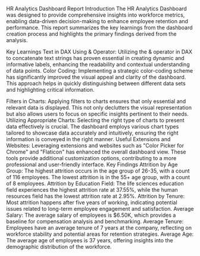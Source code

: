 HR Analytics Dashboard Report
Introduction
The HR Analytics Dashboard was designed to provide comprehensive insights into workforce metrics, enabling data-driven decision-making to enhance employee retention and performance. This report summarizes the key learnings from the dashboard creation process and highlights the primary findings derived from the analysis.

Key Learnings
Text in DAX Using & Operator:
Utilizing the & operator in DAX to concatenate text strings has proven essential in creating dynamic and informative labels, enhancing the readability and contextual understanding of data points.
Color Coding:
Implementing a strategic color-coding scheme has significantly improved the visual appeal and clarity of the dashboard. This approach helps in quickly distinguishing between different data sets and highlighting critical information.

Filters in Charts:
Applying filters to charts ensures that only essential and relevant data is displayed. This not only declutters the visual representation but also allows users to focus on specific insights pertinent to their needs.
Utilizing Appropriate Charts:
Selecting the right type of charts to present data effectively is crucial. The dashboard employs various chart types tailored to showcase data accurately and intuitively, ensuring the right information is conveyed in the right manner.
Useful Extensions and Websites:
Leveraging extensions and websites such as "Color Picker for Chrome" and "Flaticon" has enhanced the overall dashboard view. These tools provide additional customization options, contributing to a more professional and user-friendly interface.
Key Findings
Attrition by Age Group:
The highest attrition occurs in the age group of 26-35, with a count of 116 employees. The lowest attrition is in the 55+ age group, with a count of 8 employees.
Attrition by Education Field:
The life sciences education field experiences the highest attrition rate at 37.55%, while the human resources field has the lowest attrition rate at 2.95%.
Attrition by Tenure:
Most attrition happens after five years of working, indicating potential issues related to long-term employee engagement and satisfaction.
Average Salary:
The average salary of employees is $6.50K, which provides a baseline for compensation analysis and benchmarking.
Average Tenure:
Employees have an average tenure of 7 years at the company, reflecting on workforce stability and potential areas for retention strategies.
Average Age:
The average age of employees is 37 years, offering insights into the demographic distribution of the workforce.
